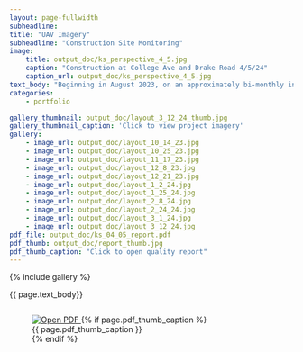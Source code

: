 ```yaml
---
layout: page-fullwidth
subheadline:  
title: "UAV Imagery"
subheadline: "Construction Site Monitoring"
image: 
    title: output_doc/ks_perspective_4_5.jpg
    caption: "Construction at College Ave and Drake Road 4/5/24"
    caption_url: output_doc/ks_perspective_4_5.jpg
text_body: "Beginning in August 2023, on an approximately bi-monthly interval, UAV imagery was taken of an active construction site in Fort Collins, Colorado. In preperation for this project, a gridded flight plan was created using ancient.lands and imported into Litchi to set camera and flight parameters. Litchi was used to execute the plan with a DJI Air 2S and used virtual stick control to capture replicatable imagery over the target site. The imagery was captured as raw files and processed as jpg files using Rawtherapee. Finally, WebODM was used to generate orthomosaic geoTiffs and quality reports for each flight."
categories:
    - portfolio

gallery_thumbnail: output_doc/layout_3_12_24_thumb.jpg
gallery_thumbnail_caption: 'Click to view project imagery'
gallery:
    - image_url: output_doc/layout_10_14_23.jpg
    - image_url: output_doc/layout_10_25_23.jpg
    - image_url: output_doc/layout_11_17_23.jpg
    - image_url: output_doc/layout_12_8_23.jpg
    - image_url: output_doc/layout_12_21_23.jpg
    - image_url: output_doc/layout_1_2_24.jpg
    - image_url: output_doc/layout_1_25_24.jpg
    - image_url: output_doc/layout_2_8_24.jpg
    - image_url: output_doc/layout_2_24_24.jpg
    - image_url: output_doc/layout_3_1_24.jpg
    - image_url: output_doc/layout_3_12_24.jpg
pdf_file: output_doc/ks_04_05_report.pdf
pdf_thumb: output_doc/report_thumb.jpg
pdf_thumb_caption: "Click to open quality report"
---
```


<div class="row">
  <div class="medium-6 columns t20">
    {% include gallery %}
  </div>

  <div class="medium-6 columns t20">
    <p class="font-size-h4">{{ page.text_body}}</p>
  </div>
</div>

<div class="small-12 small-push-1 columns t20">
  <figure>
    <a class="link-lightbox" href="https://drive.google.com/file/d/1nb7Zpn1Y65Q8FvNdi5gspP5biKxwyewk/preview" target="_blank">
      <img src="{{ site.urlimg }}{{ page.pdf_thumb }}" alt="Open PDF" style="max-width: 300px;" />
      </a>
      {% if page.pdf_thumb_caption %}
      <figcaption class="text-left caption">
        {{ page.pdf_thumb_caption }}
      </figcaption>
      {% endif %}
  </figure>
</div>
